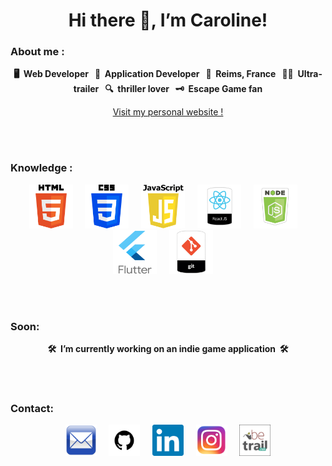 **<h1 align="center" class="title">Hi there :wave:, I’m Caroline!</h2>**


<h3>About me :</h3>

**<p align="center">:desktop_computer: &nbsp;Web Developer &nbsp;&nbsp;:iphone: &nbsp;Application Developer &nbsp;&nbsp;:champagne: &nbsp;Reims, France &nbsp;&nbsp;:running_woman: &nbsp;Ultra-trailer &nbsp;&nbsp;:mag: &nbsp;thriller lover &nbsp;&nbsp;:old_key: &nbsp;Escape Game fan</p>**

<p align="center"> 
  <a href="https://www.caroline-prouve.com/" >Visit my personal website !</a>
</p>

</br>
</br>


<h3>Knowledge :</h3>

<p align="center">
  <img src="./assets/logoInfo/htmlTrans.png" width="70" height="70"/></a>&nbsp;&nbsp;&nbsp;&nbsp;
  <img src="./assets/logoInfo/cssTrans.png" width="70" height="70"/></a>&nbsp;&nbsp;&nbsp;&nbsp;
  <img src="./assets/logoInfo/JST.png" width="70" height="70"/></a>&nbsp;&nbsp;&nbsp;&nbsp;
  <img src="./assets/logoInfo/react_logo.png" width="70" height="70"/></a>&nbsp;&nbsp;&nbsp;&nbsp;
  <img src="./assets/logoInfo/node_logo.png" width="70" height="70"/></a>&nbsp;&nbsp;&nbsp;&nbsp;
  <img src="./assets/logoInfo/FlutterT.png" width="70" height="70"/></a>&nbsp;&nbsp;&nbsp;&nbsp;
  <img src="./assets/logoInfo/git_logo.png" width="70" height="70"/></a>&nbsp;&nbsp;&nbsp;&nbsp;
  
</p>

</br>
</br>

<h3>Soon:</h3>

**<p align="center"> :hammer_and_wrench: &nbsp;I’m currently working on an indie game application &nbsp;:hammer_and_wrench:</p>**

</br>
</br>


<h3>Contact:</h3>

  <p align="center">
    <a href="mailto:caroline.prouve@gmail.com"><img src="./assets/logoReseaux/mail.png" width="50" height="50"/></a>&nbsp;&nbsp;&nbsp;&nbsp;
     <a href="https://github.com/Caro-Quiant/"><img src="./assets/logoReseaux/github.png" width="50" height="50"/></a>&nbsp;&nbsp;&nbsp;&nbsp;
    <a href="https://www.linkedin.com/in/caroline-prouv%C3%A9-4597022a8/"><img src="./assets/logoReseaux/linkedin.png" width="50" height="50"/></a>&nbsp;&nbsp;&nbsp;&nbsp;
    <a href="https://www.instagram.com/caroline_prouve/"><img src="./assets/logoReseaux/instagram.png" width="50" height="50"/></a>&nbsp;&nbsp;&nbsp;&nbsp;
    <a href="https://www.betrail.run/runner/prouve.caroline/overview"><img src="./assets/logoReseaux/betrail.png" width="50" height="50"/></a>
  </p>

